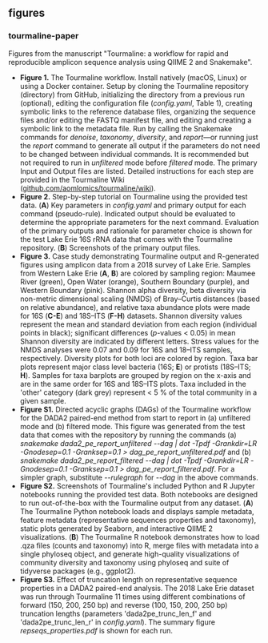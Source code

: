 ## figures

### tourmaline-paper

Figures from the manuscript "Tourmaline: a workflow for rapid and reproducible amplicon sequence analysis using QIIME 2 and Snakemake".

* **Figure 1.** The Tourmaline workflow. Install natively (macOS, Linux) or using a Docker container. Setup by cloning the Tourmaline repository (directory) from GitHub, initializing the directory from a previous run (optional), editing the configuration file (*config.yaml*, Table 1), creating symbolic links to the reference database files, organizing the sequence files and/or editing the FASTQ manifest file, and editing and creating a symbolic link to the metadata file. Run by calling the Snakemake commands for *denoise*, *taxonomy*, *diversity*, and *report*—or running just the *report* command to generate all output if the parameters do not need to be changed between individual commands. It is recommended but not required to run in *unfiltered* mode before *filtered* mode. The primary Input and Output files are listed. Detailed instructions for each step are provided in the Tourmaline Wiki ([github.com/aomlomics/tourmaline/wiki](https://github.com/aomlomics/tourmaline/wiki)). 
* **Figure 2.** Step-by-step tutorial on Tourmaline using the provided test data. (**A**) Key parameters in *config.yaml* and primary output for each command (pseudo-rule). Indicated output should be evaluated to determine the appropriate parameters for the next command. Evaluation of the primary outputs and rationale for parameter choice is shown for the test Lake Erie 16S rRNA data that comes with the Tourmaline repository. (**B**) Screenshots of the primary output files.
* **Figure 3.** Case study demonstrating Tourmaline output and R-generated figures using amplicon data from a 2018 survey of Lake Erie. Samples from Western Lake Erie (**A**, **B**) are colored by sampling region: Maumee River (green), Open Water (orange), Southern Boundary (purple), and Western Boundary (pink). Shannon alpha diversity, beta diversity via non-metric dimensional scaling (NMDS) of Bray–Curtis distances (based on relative abundance), and relative taxa abundance plots were made for 16S (**C-E**) and 18S–ITS (**F-H**) datasets. Shannon diversity values represent the mean and standard deviation from each region (individual points in black); significant differences (*p*-values < 0.05) in mean Shannon diversity are indicated by different letters. Stress values for the NMDS analyses were 0.07 and 0.09 for 16S and 18–ITS samples, respectively. Diversity plots for both loci are colored by region. Taxa bar plots represent major class level bacteria (16S; **E**) or protists (18S–ITS; **H**). Samples for taxa barplots are grouped by region on the x-axis and are in the same order for 16S and 18S–ITS plots. Taxa included in the 'other' category (dark grey) represent < 5 % of the total community in a given sample.
* **Figure S1.** Directed acyclic graphs (DAGs) of the Tourmaline workflow for the DADA2 paired-end method from start to report in (a) unfiltered mode and (b) filtered mode. This figure was generated from the test data that comes with the repository by running the commands (a) *snakemake dada2_pe_report_unfiltered --dag | dot -Tpdf -Grankdir=LR -Gnodesep=0.1 -Granksep=0.1 > dag_pe_report_unfiltered.pdf* and (b) *snakemake dada2_pe_report_filtered --dag | dot -Tpdf -Grankdir=LR -Gnodesep=0.1 -Granksep=0.1 > dag_pe_report_filtered.pdf*. For a simpler graph, substitute *--rulegraph* for *--dag* in the above commands.
* **Figure S2.** Screenshots of Tourmaline's included Python and R Jupyter notebooks running the provided test data. Both notebooks are designed to run out-of-the-box with the Tourmaline output from any dataset. (**A**) The Tourmaline Python notebook loads and displays sample metadata, feature metadata (representative sequences properties and taxonomy), static plots generated by Seaborn, and interactive QIIME 2 visualizations. (**B**) The Tourmaline R notebook demonstrates how to load .qza files (counts and taxonomy) into R, merge files with metadata into a single phyloseq object, and generate high-quality visualizations of community diversity and taxonomy using phyloseq and suite of tidyverse packages (e.g., ggplot2).
* **Figure S3.** Effect of truncation length on representative sequence properties in a DADA2 paired-end analysis. The 2018 Lake Erie dataset was run through Tourmaline 11 times using different combinations of forward (150, 200, 250 bp) and reverse (100, 150, 200, 250 bp) truncation lengths (parameters 'dada2pe_trunc_len_f' and 'dada2pe_trunc_len_r' in *config.yaml*). The summary figure *repseqs_properties.pdf* is shown for each run.


